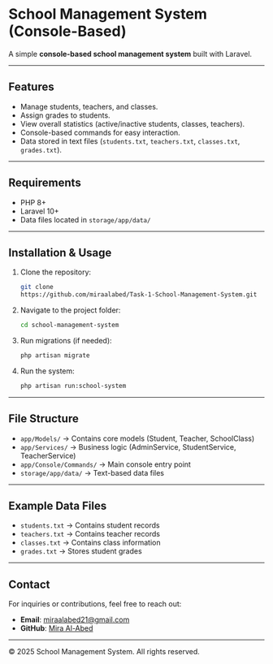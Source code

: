 # School Management System (Console-Based)

A simple **console-based school management system** built with Laravel.

------------------------------------------------------------------------

## Features

-   Manage students, teachers, and classes.
-   Assign grades to students.
-   View overall statistics (active/inactive students, classes,
    teachers).
-   Console-based commands for easy interaction.
-   Data stored in text files (`students.txt`, `teachers.txt`,
    `classes.txt`, `grades.txt`).

------------------------------------------------------------------------

## Requirements

-   PHP 8+
-   Laravel 10+
-   Data files located in `storage/app/data/`

------------------------------------------------------------------------

## Installation & Usage

1.  Clone the repository:

    ``` bash
    git clone 
    https://github.com/miraalabed/Task-1-School-Management-System.git
    ```

2.  Navigate to the project folder:

    ``` bash
    cd school-management-system
    ```

3.  Run migrations (if needed):

    ``` bash
    php artisan migrate
    ```

4.  Run the system:

    ``` bash
    php artisan run:school-system
    ```

------------------------------------------------------------------------

## File Structure

-   `app/Models/` → Contains core models (Student, Teacher, SchoolClass)
-   `app/Services/` → Business logic (AdminService, StudentService,
    TeacherService)
-   `app/Console/Commands/` → Main console entry point
-   `storage/app/data/` → Text-based data files

------------------------------------------------------------------------

## Example Data Files

-   `students.txt` → Contains student records
-   `teachers.txt` → Contains teacher records
-   `classes.txt` → Contains class information
-   `grades.txt` → Stores student grades

------------------------------------------------------------------------

## Contact

For inquiries or contributions, feel free to reach out: 
- **Email**: miraalabed21@gmail.com
- **GitHub**: [Mira Al-Abed](https://github.com/miraalabed)

------------------------------------------------------------------------

© 2025 School Management System. All rights reserved.
